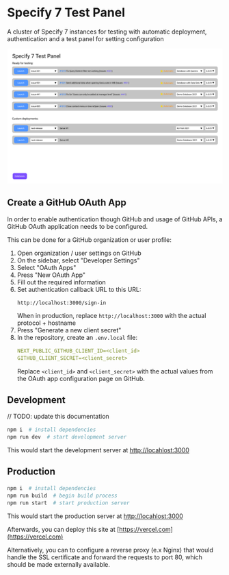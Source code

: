 # Specify 7 Test Panel

A cluster of Specify 7 instances for testing with automatic deployment,
authentication  and a test panel for setting configuration

![Main Page](./docs/src/main-page.png)

## Create a GitHub OAuth App

In order to enable authentication though GitHub and usage of GitHub
APIs, a GitHub OAuth application needs to be configured.

This can be done for a GitHub organization or user profile:

1. Open organization / user settings on GitHub
2. On the sidebar, select "Developer Settings"
3. Select "OAuth Apps"
4. Press "New OAuth App"
5. Fill out the required information
6. Set authentication callback URL to this URL:
   ```
   http://localhost:3000/sign-in
   ```
   When in production, replace `http://localhost:3000` with the actual
   protocol + hostname
7. Press "Generate a new client secret"
8. In the repository, create an `.env.local` file:
   ```yaml
   NEXT_PUBLIC_GITHUB_CLIENT_ID=<client_id>
   GITHUB_CLIENT_SECRET=<client_secret>
   ```
   Replace `<client_id>` and `<client_secret>` with the actual values
   from the OAuth app configuration page on GitHub.

## Development

// TODO: update this documentation

```zsh
npm i  # install dependencies
npm run dev  # start development server
```

This would start the development server at [http://locahlost:3000](http://locahlost:3000)

## Production

```zsh
npm i  # install dependencies
npm run build  # begin build process
npm run start  # start production server
```

This would start the production server at [http://locahlost:3000](http://locahlost:3000)

Afterwards, you can deploy this site at [https://vercel.com](https://vercel.com)

Alternatively, you can to configure a reverse proxy (e.x Nginx)
that would handle the SSL certificate and forward the requests to
port 80, which should be made externally available.
